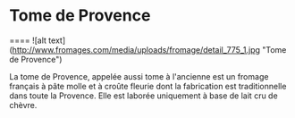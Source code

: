 # Tome de Provence
====
![alt text]                                 (http://www.fromages.com/media/uploads/fromage/detail_775_1.jpg "Tome de Provence")

La tome de Provence, appelée aussi tome à l'ancienne est un fromage français à pâte molle et à croûte fleurie dont la fabrication est traditionnelle dans toute la Provence. Elle est laborée uniquement à base de lait cru de chèvre.
